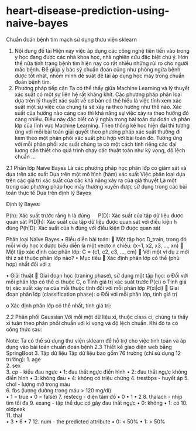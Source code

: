 # heart-disease-prediction-using-naive-bayes
Chuẩn đoán bệnh tim mạch sử dụng thưu viện sklearn

1.	Nội dung đề tài
Hiện nay việc áp dụng các công nghệ tiên tiến vào trong y học đang được các nhà khoa học, nhà nghiên cứu đặc biệt chú ý. Hơn thế nữa tính trạng bệnh tim hiện nay có rất nhiều những rủi ro cho người mắc bệnh. Để giúp y bác sỹ chuẩn đoán cũng như phòng ngừa bệnh được tốt nhất, nhóm mình đề suất đề tài áp dụng học máy trong chuẩn đoán bệnh tim.
2.	Phương pháp tiếp cận
Ta có thể thấy giữa Machine Learning và lý thuyết xác suất có một sự liên hệ rất khăng khít. Các phương pháp phân loại dựa trên lý thuyết xác suất về cơ bản có thể hiểu là việc tính xem xác suất một sự việc của chúng ta sẽ xảy ra theo hướng như thế nào. Xác suất của hướng nào càng cao thì khả năng sự việc xảy ra theo hướng đó càng nhiều. Điều này đặc biết có ý nghĩa trong bài toán dự đoán và phân lớp của lĩnh vực Machine Learning. Theo thống kê học hiện đại thì tương ứng với mỗi bài toán giải quyết theo phương pháp xác suất thường đi kèm theo một phân phối xác suất phù hợp với bài toán đó. Tương ứng với mỗi phân phối xác suất chúng ta có một cách tính riêng các đại lượng cần thiết cho quá trình chạy các thuật toán như kỳ vọng, độ lệch chuẩn ... 


2.1	Phân lớp Naïve Bayes
Là các phương pháp học phân lớp có giám sát và dựa trên xác suất
Dựa trên một mô hình (hàm) xác suất
Việc phân loại dựa trên các giá trị xác suất của các khả năng xảy ra của giả thuyết
Là một trong các phương pháp học máy thường xuyên được sử dụng trong các bài toán thực tế 
Dựa trên định lý Bayes

Định lý Bayes:

 
P(h): Xác suất trước rằng h là đúng
 
P(D): Xác suất của tập dữ liệu được quan sát
P(D|h): Xác suất của tập dữ liệu được quan sát với điều kiện h đúng
P(h|D): Xác suất của h đúng với điều kiện D được quan sát

Phân loại Naïve Bayes
•	Biều diễn bài toán:
	Một tập học D_train, trong đó mỗi ví dụ học x được biểu diễn là một vecto n chiều: (x¬1, x2, x3, …, xn) 
	Một tập xác định các phân lớp: C = {c1, c2, c3, …, cm}
	Với một ví dụ z mới thì z sẽ thuộc phân lớp nào?
•	Mục tiêu
	Xác định phân lớp có thể (phù hợp) nhất đối với z
 
•	Giải thuật
	Giai đoạn học (traning phase), sử dụng một tập học:
o	Đối với mỗi phân lớp có thể ci thuộc C,
o	Tính giá trị xác suất trước P(ci)
o	Tính giá trị xác suất xảy ra của mỗi thuộc tính đối với mỗi phân lớp P(xi|ci)
	Giai đoạn phân lớp (classification phase):
o	Đối với mỗi phân lớp, tính giá trị
 
o	Xác định phân lớp có thể nhất, tính giá trị: 
 
2.2	Phân phối Gaussian
Với mỗi một dữ liệu xi, thuộc class ci, chúng ta thấy xi tuân theo phân phối chuẩn với kì vọng và độ lệch chuẩn. Khi đó ta có công thức sau:
 
Note: Ta có thể sử dụng thư viện sklearn để hỗ trợ cho việc tính toán và áp dụng vào bài toán chuẩn đoán bệnh
2.3	Thiết kế giao diện web bằng SpringBoot
3.	Tập dữ liệu
 Tập dữ liệu bao gồm 76 trường (chỉ sử dụng 12 trường):
      1. age       
      2. sex      
      3. cp - kiểu đau ngực 
•	1: đau thắt ngực điển hình
•	2: đau thắt ngực không điển hình
•	3: không đau
•	4: không có triệu chứng
      4. trestbps - huyết áp
      5. chol - lượng mỡ trong máu  
      6. fbs (lượng đường trong máu > 120 mg/dl)  
•	1 = true
•	0 = false)
      7. restecg - điện tâm đồ
•	0
•	1 
•	2
      8. thalach - nhịp tim tối đa
      9. exang - tập thể dục có gây đau thắt ngực
•	0: không
•	1: có
      10. oldpeak   
      11. thal      
•	3
•	6
•	7
      12. num - the predicted attribute
•	0: < 50%
•	1: > 50%
      

